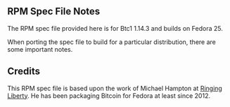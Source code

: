 RPM Spec File Notes
-------------------

The RPM spec file provided here is for Btc1 1.14.3 and builds on Fedora 25.

When porting the spec file to build for a particular distribution, there are
some important notes.

## Credits

This RPM spec file is based upon the work of Michael Hampton at
[Ringing Liberty](https://www.ringingliberty.com/bitcoin/). He has been
packaging Bitcoin for Fedora at least since 2012.
